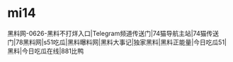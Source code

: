 # mi14
黑料网-0626-黑料不打烊入口|Telegram频道传送门|74猫导航主站|74猫传送门|78黑料网|s51吃瓜|黑料曝料网|黑料大事记|独家黑料|黑料正能量|今日吃瓜51|黑料|今日吃瓜在线|881比鸭
